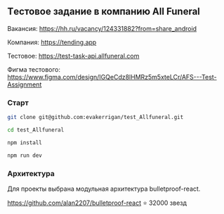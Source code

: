 ## Tестовое задание в компанию All Funeral

Вакансия: https://hh.ru/vacancy/124331882?from=share_android

Компания: https://tending.app

Тестовое: https://test-task-api.allfuneral.com

Фигма тестового: https://www.figma.com/design/IGQeCdz8lHMRz5m5xteLCr/AFS---Test-Assignment

### Старт

```bash
git clone git@github.com:evakerrigan/test_Allfuneral.git
```

```bash
cd test_Allfuneral
```

```bash
npm install
```

```bash
npm run dev
```

### Архитектура

Для проекты выбрана модульная архитектура bulletproof-react.

https://github.com/alan2207/bulletproof-react ⭐️ 32000 звезд
